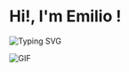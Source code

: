 # Hi!, I'm Emilio !

![Typing SVG](https://readme-typing-svg.demolab.com?font=Fira+Code&pause=1000&color=F70000&center=true&vCenter=true&width=435&lines=Software+Developer;Cibersecurity+Enthusiast)

![GIF](https://media.giphy.com/media/v1.Y2lkPTc5MGI3NjExcWRud21kaDBqbDJkeDlmaHl3bzcydGlzbzRqamdnM3FyZ29lN295byZlcD12MV9pbnRlcm5hbF9naWZfYnlfaWQmY3Q9Zw/Dh5q0sShxgp13DwrvG/giphy.gif)
